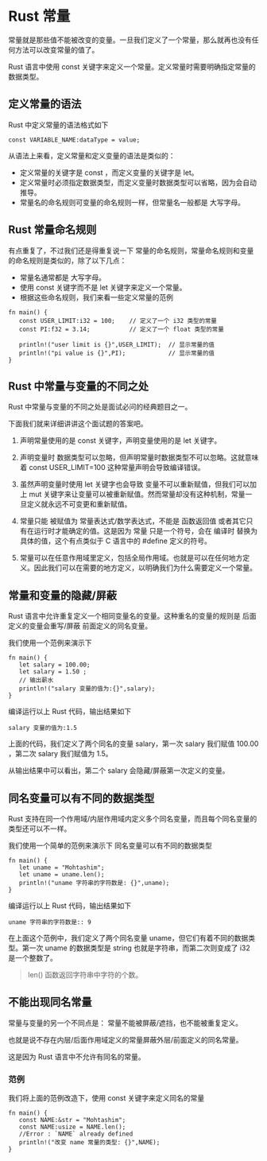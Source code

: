 # Rust 常量

常量就是那些值不能被改变的变量。一旦我们定义了一个常量，那么就再也没有任何方法可以改变常量的值了。

Rust 语言中使用 const 关键字来定义一个常量。定义常量时需要明确指定常量的数据类型。

## 定义常量的语法

Rust 中定义常量的语法格式如下
```
const VARIABLE_NAME:dataType = value;
```

从语法上来看，定义常量和定义变量的语法是类似的：
- 定义常量的关键字是 const ，而定义变量的关键字是 let。
- 定义常量时必须指定数据类型，而定义变量时数据类型可以省略，因为会自动推导。
- 常量名的命名规则可变量的命名规则一样，但常量名一般都是 大写字母。

## Rust 常量命名规则

有点重复了，不过我们还是得重复说一下 常量的命名规则，常量命名规则和变量的命名规则是类似的，除了以下几点：
- 常量名通常都是 大写字母。
- 使用 const 关键字而不是 let 关键字来定义一个常量。
- 根据这些命名规则，我们来看一些定义常量的范例

```
fn main() {
   const USER_LIMIT:i32 = 100;    // 定义了一个 i32 类型的常量
   const PI:f32 = 3.14;           // 定义了一个 float 类型的常量

   println!("user limit is {}",USER_LIMIT);  // 显示常量的值
   println!("pi value is {}",PI);            // 显示常量的值
}
```

## Rust 中常量与变量的不同之处

Rust 中常量与变量的不同之处是面试必问的经典题目之一。

下面我们就来详细讲讲这个面试题的答案吧。

1. 声明常量使用的是 const 关键字，声明变量使用的是 let 关键字。

2. 声明变量时 数据类型可以忽略，但声明常量时数据类型不可以忽略。这就意味着 const USER_LIMIT=100 这种常量声明会导致编译错误。

3. 虽然声明变量时使用 let 关键字也会导致 变量不可以重新赋值，但我们可以加上 mut 关键字来让变量可以被重新赋值。然而常量却没有这种机制，常量一旦定义就永远不可变更和重新赋值。

4. 常量只能 被赋值为 常量表达式/数学表达式，不能是 函数返回值 或者其它只有在运行时才能确定的值。这是因为 常量 只是一个符号，会在 编译时 替换为具体的值，这个有点类似于 C 语言中的 #define 定义的符号。

5. 常量可以在任意作用域里定义，包括全局作用域。也就是可以在任何地方定义。因此我们可以在需要的地方定义，以明确我们为什么需要定义一个常量。

## 常量和变量的隐藏/屏蔽

Rust 语言中允许重复定义一个相同变量名的变量。这种重名的变量的规则是 后面定义的变量会重写/屏蔽 前面定义的同名变量。

我们使用一个范例来演示下

```
fn main() {
   let salary = 100.00;
   let salary = 1.50 ; 
   // 输出薪水
   println!("salary 变量的值为:{}",salary);
}
```
编译运行以上 Rust 代码，输出结果如下
```
salary 变量的值为:1.5
```

上面的代码，我们定义了两个同名的变量 salary，第一次 salary 我们赋值 100.00 ，第二次 salary 我们赋值为 1.5。

从输出结果中可以看出，第二个 salary 会隐藏/屏蔽第一次定义的变量。

## 同名变量可以有不同的数据类型

Rust 支持在同一个作用域/内层作用域内定义多个同名变量，而且每个同名变量的类型还可以不一样。

我们使用一个简单的范例来演示下 同名变量可以有不同的数据类型
```
fn main() {
   let uname = "Mohtashim";
   let uname = uname.len();
   println!("uname 字符串的字符数是: {}",uname);
}
```
编译运行以上 Rust 代码，输出结果如下
```
uname 字符串的字符数是:: 9
```

在上面这个范例中，我们定义了两个同名变量 uname，但它们有着不同的数据类型。第一次 uname 的数据类型是 string 也就是字符串，而第二次则变成了 i32 是一个整数了。

> len() 函数返回字符串中字符的个数。

## 不能出现同名常量

常量与变量的另一个不同点是： 常量不能被屏蔽/遮挡，也不能被重复定义。

也就是说不存在内层/后面作用域定义的常量屏蔽外层/前面定义的同名常量。

这是因为 Rust 语言中不允许有同名的常量。

### 范例

我们将上面的范例改造下，使用 const 关键字来定义同名的常量
```
fn main() {
   const NAME:&str = "Mohtashim";
   const NAME:usize = NAME.len(); 
   //Error : `NAME` already defined
   println!("改变 name 常量的类型: {}",NAME);
}
```